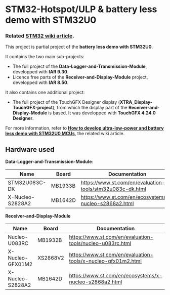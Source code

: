 # STM32-Hotspot/ULP & battery less demo with STM32U0

### Related [**STM32 wiki article**](https://wiki.st.com/stm32mcu/wiki/How_to_develop_ultra-low-power_and_battery_less_demo_with_STM32U0_MCUs).

This project is partial project of the **battery less demo with STM32U0**.

It contains the two main sub-projects: 
- The full project of the **Data-Logger-and-Transmission-Module**, developped with **IAR 9.30**.
- Licence free parts of the **Receiver-and-Display-Module** project, developped with **IAR 8.50**.

It also contains one additional project:
- The full project of the TouchGFX Designer display (**XTRA_Display-TouchGFX-project**), from which the display part of the **Receiver-and-Display-Module** is based. It was developped with **TouchGFX 4.24.0 Designer**. 

For more information, refer to  [**How to develop ultra-low-power and battery less demo with STM32U0 MCUs**](https://wiki.st.com/stm32mcu/wiki/How_to_develop_ultra-low-power_and_battery_less_demo_with_STM32U0_MCUs), the related wiki article.

## Hardware used

**Data-Logger-and-Transmission-Module**:

| Name             | Board   | Documentation                                             |
| ---------------- | ------- | --------------------------------------------------------- |
| STM32U083C-DK    | MB1933B | https://www.st.com/en/evaluation-tools/stm32u083c-dk.html | 
| X-Nucleo-S2828A2 | MB1642D | https://www.st.com/en/ecosystems/x-nucleo-s2868a2.html    |


**Receiver-and-Display-Module**

| Name             | Board    | Documentation                                                |
| ---------------- | -------- | ------------------------------------------------------------ |
| Nucleo-U083RC    | MB1932B  | https://www.st.com/en/evaluation-tools/nucleo-u083rc.html    |
| X-Nucleo-GFX01M2 | XS2868V2 | https://www.st.com/en/evaluation-tools/x-nucleo-gfx01m2.html |
| X-Nucleo-S2828A2 | MB1642D  | https://www.st.com/en/ecosystems/x-nucleo-s2868a2.html       | 